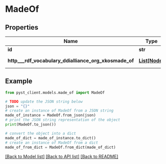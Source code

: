 # MadeOf


## Properties

Name | Type | Description | Notes
------------ | ------------- | ------------- | -------------
**id** | **str** | https://www.w3.org/TR/json-ld/#node-identifiers | 
**http___rdf_vocabulary_ddialliance_org_xkosmade_of** | [**List[Node]**](Node.md) | https://rdf-vocabulary.ddialliance.org/xkos.html#correspondences | 

## Example

```python
from pyst_client.models.made_of import MadeOf

# TODO update the JSON string below
json = "{}"
# create an instance of MadeOf from a JSON string
made_of_instance = MadeOf.from_json(json)
# print the JSON string representation of the object
print(MadeOf.to_json())

# convert the object into a dict
made_of_dict = made_of_instance.to_dict()
# create an instance of MadeOf from a dict
made_of_from_dict = MadeOf.from_dict(made_of_dict)
```
[[Back to Model list]](../README.md#documentation-for-models) [[Back to API list]](../README.md#documentation-for-api-endpoints) [[Back to README]](../README.md)


